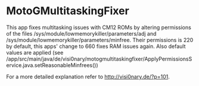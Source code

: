 # MotoGMultitaskingFixer
This app fixes multitasking issues with CM12 ROMs by altering permissions of the files /sys/module/lowmemorykiller/parameters/adj and /sys/module/lowmemorykiller/parameters/minfree. 
Their permissions is 220 by default, this apps' change to 660 fixes RAM issues again. Also default values are applied
(see /app/src/main/java/de/visi0nary/motogmultitaskingfixer/ApplyPermissionsService.java.setReasonableMinfrees())

For a more detailed explanation refer to http://visi0nary.de/?p=101.

